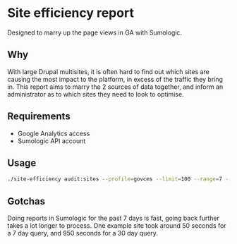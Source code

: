 # Site efficiency report

Designed to marry up the page views in GA with Sumologic.

## Why

With large Drupal multisites, it is often hard to find out which sites are causing the most impact to the platform, in excess of the traffic they bring in. This report aims to marry the 2 sources of data together, and inform an administrator as to which sites they need to look to optimise.

## Requirements

* Google Analytics access
* Sumologic API account

## Usage

```bash
./site-efficiency audit:sites --profile=govcms --limit=100 --range=7 --format=html -v
```

## Gotchas

Doing reports in Sumologic for the past 7 days is fast, going back further takes a lot longer to process. One example site took around 50 seconds for a 7 day query, and 950 seconds for a 30 day query.